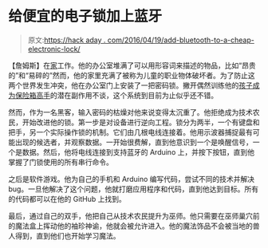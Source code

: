 # 给便宜的电子锁加上蓝牙

> 原文:[https://hack aday . com/2016/04/19/add-bluetooth-to-a-cheap-electronic-lock/](https://hackaday.com/2016/04/19/add-bluetooth-to-a-cheap-electronic-lock/)

【詹姆斯】在[家](http://www.jpuderer.net/2015/12/my-fancy-bluetooth-le-operated-door-lock.html)工作。他的办公室堆满了可以用形容词来描述的物品，比如“昂贵的”和“易碎的”然而，他的家里充满了被称为儿童的职业物体破坏者。为了防止这两个世界发生冲突，他在办公室门上安装了一把密码锁。撇开偶然训练他的[孩子成为保险箱高手](http://wp.me/pk3lN-PjI)的潜在副作用不谈，这个系统到目前为止似乎还不错。

然而，作为一名黑客，输入密码的枯燥对他来说变得太沉重了。他拒绝成为技术农民，开始改进他的锁。第一步是对设备进行逆向工程。锁分为两半，一个有键盘和把手，另一个实际操作锁的机制。它们由几根电线连接着。他用示波器捕捉最有可能出现的候选者，并观察数据。一开始很费解，直到他意识到一个是唤醒信号，一个是数据。然后，他将电线连接到支持蓝牙的 Arduino 上，并按下按钮，直到他掌握了门锁使用的所有串行命令。

之后是软件游戏。他为自己的手机和 Arduino 编写代码，尝试不同的技术并解决 bug。一旦他解决了这个问题，他就打磨应用程序和代码，直到他达到目标。所有的代码都可以在他的 GitHub 上找到。

最后，通过自己的双手，他把自己从技术农民提升为巫师。他只需要在巫师巢穴前的魔法盒上挥动他的袖珍神谕，他就会被允许进入。他的魔法饰品不会被当地的兽人得到，直到他们也开始学习魔法。